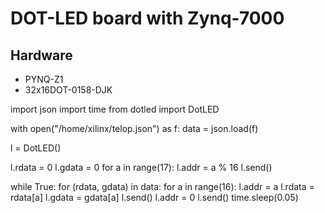 # DOT-LED board with Zynq-7000

## Hardware

* PYNQ-Z1
* 32x16DOT-0158-DJK




import json
import time
from dotled import DotLED


with open("/home/xilinx/telop.json") as f:
    data = json.load(f)

l = DotLED()

l.rdata = 0
l.gdata = 0
for a in range(17):
    l.addr = a % 16
    l.send()

while True:
    for (rdata, gdata) in data:
        for a in range(16):
            l.addr = a
            l.rdata = rdata[a]
            l.gdata = gdata[a]
            l.send()
        l.addr = 0
        l.send()
        time.sleep(0.05)
